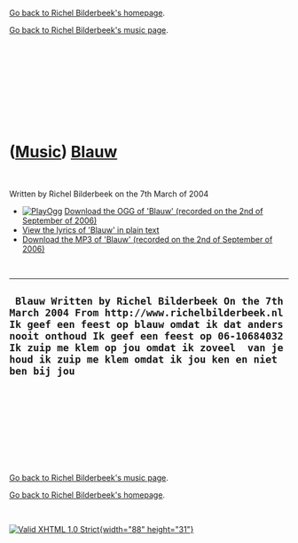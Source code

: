 [Go back to Richel Bilderbeek's homepage](index.htm).

[Go back to Richel Bilderbeek's music page](Music.htm).

 

 

 

 

 

([Music](Music.htm)) [Blauw](SongBlauw.htm)
===========================================

 

Written by Richel Bilderbeek on the 7th March of 2004

-   [![PlayOgg](http://static.fsf.org/playogg/Play_ogg_80x15.png "I support PlayOgg!")](http://playogg.org)
    [Download the OGG of 'Blauw' (recorded on the 2nd of September
    of 2006)](CD06_02Blauw20060902.ogg)
-   [View the lyrics of 'Blauw' in plain text](SongBlauw.txt)
-   [Download the MP3 of 'Blauw' (recorded on the 2nd of September
    of 2006)](CD06_02Blauw20060902.mp3)

 

  -----------------------------------------------------------------------------------------------------------------------------------------------------------------------------------------------------------------------------------------------------------------------------------------------------------
  ` Blauw Written by Richel Bilderbeek On the 7th March 2004 From http://www.richelbilderbeek.nl   Ik geef een feest op blauw omdat ik dat anders nooit onthoud Ik geef een feest op 06-10684032  Ik zuip me klem op jou omdat ik zoveel  van je houd ik zuip me klem omdat ik jou ken en niet ben bij jou`
  -----------------------------------------------------------------------------------------------------------------------------------------------------------------------------------------------------------------------------------------------------------------------------------------------------------

 

 

 

 

 

[Go back to Richel Bilderbeek's music page](Music.htm).

[Go back to Richel Bilderbeek's homepage](index.htm).

 

[![Valid XHTML 1.0 Strict](valid-xhtml10.png){width="88"
height="31"}](http://validator.w3.org/check?uri=referer)
